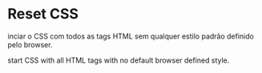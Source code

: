 Reset CSS
========

inciar o CSS com todos as tags HTML sem qualquer estilo padrão definido pelo browser. 

start CSS with all HTML tags with no default browser defined style.
